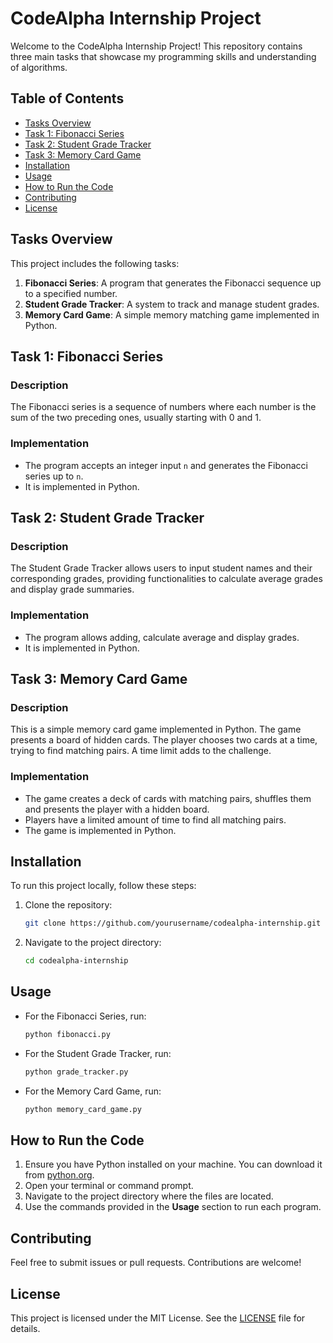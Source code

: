 # CodeAlpha Internship Project

Welcome to the CodeAlpha Internship Project! This repository contains three main tasks that showcase my programming skills and understanding of algorithms.

## Table of Contents

-   [Tasks Overview](#tasks-overview)
-   [Task 1: Fibonacci Series](#task-1-fibonacci-series)
-   [Task 2: Student Grade Tracker](#task-2-student-grade-tracker)
-   [Task 3: Memory Card Game](#task-3-memory-card-game)
-   [Installation](#installation)
-   [Usage](#usage)
-   [How to Run the Code](#how-to-run-the-code)
-   [Contributing](#contributing)
-   [License](#license)

## Tasks Overview

This project includes the following tasks:

1.  **Fibonacci Series**: A program that generates the Fibonacci sequence up to a specified number.
2.  **Student Grade Tracker**: A system to track and manage student grades.
3.  **Memory Card Game**: A simple memory matching game implemented in Python.

## Task 1: Fibonacci Series

### Description

The Fibonacci series is a sequence of numbers where each number is the sum of the two preceding ones, usually starting with 0 and 1.

### Implementation

*   The program accepts an integer input `n` and generates the Fibonacci series up to `n`.
*   It is implemented in Python.

## Task 2: Student Grade Tracker

### Description

The Student Grade Tracker allows users to input student names and their corresponding grades, providing functionalities to calculate average grades and display grade summaries.

### Implementation

*   The program allows adding, calculate average and display grades.
*   It is implemented in Python.

## Task 3: Memory Card Game

### Description

This is a simple memory card game implemented in Python. The game presents a board of hidden cards. The player chooses two cards at a time, trying to find matching pairs. A time limit adds to the challenge.

### Implementation

*   The game creates a deck of cards with matching pairs, shuffles them and presents the player with a hidden board.
*   Players have a limited amount of time to find all matching pairs.
*   The game is implemented in Python.

## Installation

To run this project locally, follow these steps:

1.  Clone the repository:

    ```bash
    git clone https://github.com/yourusername/codealpha-internship.git
    ```
2.  Navigate to the project directory:

    ```bash
    cd codealpha-internship
    ```

## Usage

*   For the Fibonacci Series, run:

    ```bash
    python fibonacci.py
    ```
*   For the Student Grade Tracker, run:

    ```bash
    python grade_tracker.py
    ```
*   For the Memory Card Game, run:

    ```bash
    python memory_card_game.py
    ```

## How to Run the Code

1.  Ensure you have Python installed on your machine. You can download it from [python.org](https://www.python.org/).
2.  Open your terminal or command prompt.
3.  Navigate to the project directory where the files are located.
4.  Use the commands provided in the **Usage** section to run each program.

## Contributing

Feel free to submit issues or pull requests. Contributions are welcome!

## License

This project is licensed under the MIT License. See the [LICENSE](LICENSE) file for details.
